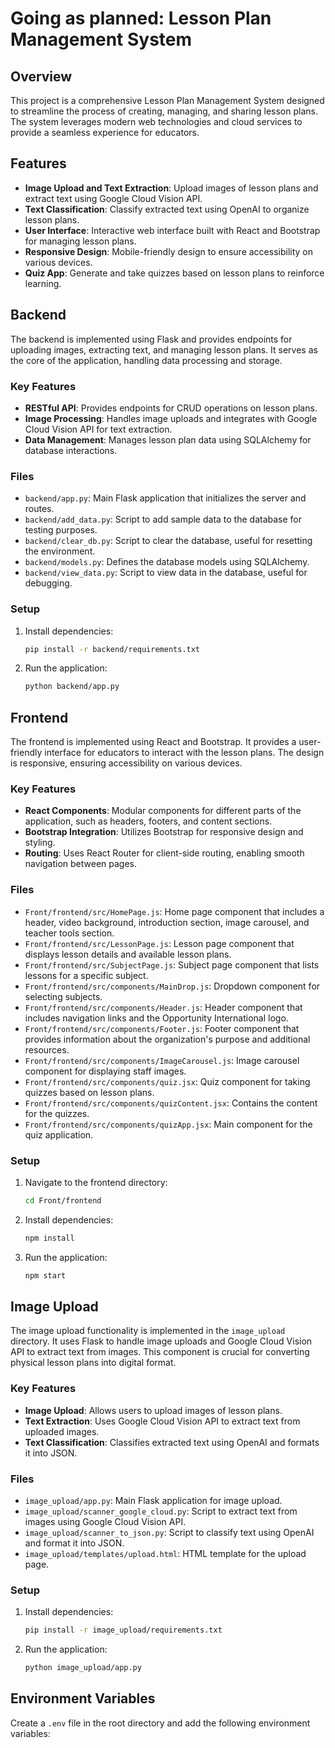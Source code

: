 # Going as planned: Lesson Plan Management System

## Overview

This project is a comprehensive Lesson Plan Management System designed to streamline the process of creating, managing, and sharing lesson plans. The system leverages modern web technologies and cloud services to provide a seamless experience for educators.

## Features

- **Image Upload and Text Extraction**: Upload images of lesson plans and extract text using Google Cloud Vision API.
- **Text Classification**: Classify extracted text using OpenAI to organize lesson plans.
- **User Interface**: Interactive web interface built with React and Bootstrap for managing lesson plans.
- **Responsive Design**: Mobile-friendly design to ensure accessibility on various devices.
- **Quiz App**: Generate and take quizzes based on lesson plans to reinforce learning.


## Backend

The backend is implemented using Flask and provides endpoints for uploading images, extracting text, and managing lesson plans. It serves as the core of the application, handling data processing and storage.

### Key Features

- **RESTful API**: Provides endpoints for CRUD operations on lesson plans.
- **Image Processing**: Handles image uploads and integrates with Google Cloud Vision API for text extraction.
- **Data Management**: Manages lesson plan data using SQLAlchemy for database interactions.

### Files

- `backend/app.py`: Main Flask application that initializes the server and routes.
- `backend/add_data.py`: Script to add sample data to the database for testing purposes.
- `backend/clear_db.py`: Script to clear the database, useful for resetting the environment.
- `backend/models.py`: Defines the database models using SQLAlchemy.
- `backend/view_data.py`: Script to view data in the database, useful for debugging.

### Setup

1. Install dependencies:
    ```sh
    pip install -r backend/requirements.txt
    ```

2. Run the application:
    ```sh
    python backend/app.py
    ```

## Frontend

The frontend is implemented using React and Bootstrap. It provides a user-friendly interface for educators to interact with the lesson plans. The design is responsive, ensuring accessibility on various devices.

### Key Features

- **React Components**: Modular components for different parts of the application, such as headers, footers, and content sections.
- **Bootstrap Integration**: Utilizes Bootstrap for responsive design and styling.
- **Routing**: Uses React Router for client-side routing, enabling smooth navigation between pages.

### Files

- `Front/frontend/src/HomePage.js`: Home page component that includes a header, video background, introduction section, image carousel, and teacher tools section.
- `Front/frontend/src/LessonPage.js`: Lesson page component that displays lesson details and available lesson plans.
- `Front/frontend/src/SubjectPage.js`: Subject page component that lists lessons for a specific subject.
- `Front/frontend/src/components/MainDrop.js`: Dropdown component for selecting subjects.
- `Front/frontend/src/components/Header.js`: Header component that includes navigation links and the Opportunity International logo.
- `Front/frontend/src/components/Footer.js`: Footer component that provides information about the organization's purpose and additional resources.
- `Front/frontend/src/components/ImageCarousel.js`: Image carousel component for displaying staff images.
- `Front/frontend/src/components/quiz.jsx`: Quiz component for taking quizzes based on lesson plans.
- `Front/frontend/src/components/quizContent.jsx`: Contains the content for the quizzes.
- `Front/frontend/src/components/quizApp.jsx`: Main component for the quiz application.

### Setup

1. Navigate to the frontend directory:
    ```sh
    cd Front/frontend
    ```

2. Install dependencies:
    ```sh
    npm install
    ```

3. Run the application:
    ```sh
    npm start
    ```

## Image Upload

The image upload functionality is implemented in the `image_upload` directory. It uses Flask to handle image uploads and Google Cloud Vision API to extract text from images. This component is crucial for converting physical lesson plans into digital format.

### Key Features

- **Image Upload**: Allows users to upload images of lesson plans.
- **Text Extraction**: Uses Google Cloud Vision API to extract text from uploaded images.
- **Text Classification**: Classifies extracted text using OpenAI and formats it into JSON.

### Files

- `image_upload/app.py`: Main Flask application for image upload.
- `image_upload/scanner_google_cloud.py`: Script to extract text from images using Google Cloud Vision API.
- `image_upload/scanner_to_json.py`: Script to classify text using OpenAI and format it into JSON.
- `image_upload/templates/upload.html`: HTML template for the upload page.

### Setup

1. Install dependencies:
    ```sh
    pip install -r image_upload/requirements.txt
    ```

2. Run the application:
    ```sh
    python image_upload/app.py
    ```

## Environment Variables

Create a `.env` file in the root directory and add the following environment variables:
